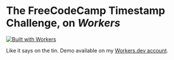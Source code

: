 # The FreeCodeCamp Timestamp Challenge, on *Workers*

[![Built with Workers](https://tinyurl.com/built-with-workers)](https://workers.cloudflare.com)

Like it says on the tin. Demo available on my [Workers.dev account](https://timestamp.alastair-technologies.workers.dev/).